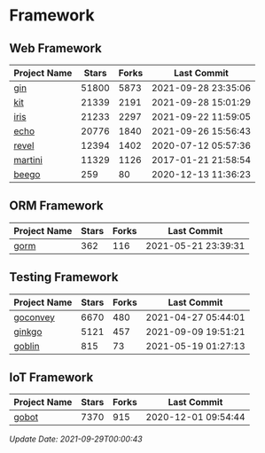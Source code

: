 # Framework

## Web Framework
| Project Name | Stars | Forks | Last Commit |
| ------------ | ----- | ----- | ----------- |
| [gin](https://github.com/gin-gonic/gin) | 51800 | 5873 | 2021-09-28 23:35:06 |
| [kit](https://github.com/go-kit/kit) | 21339 | 2191 | 2021-09-28 15:01:29 |
| [iris](https://github.com/kataras/iris) | 21233 | 2297 | 2021-09-22 11:59:05 |
| [echo](https://github.com/labstack/echo) | 20776 | 1840 | 2021-09-26 15:56:43 |
| [revel](https://github.com/revel/revel) | 12394 | 1402 | 2020-07-12 05:57:36 |
| [martini](https://github.com/go-martini/martini) | 11329 | 1126 | 2017-01-21 21:58:54 |
| [beego](https://github.com/astaxie/beego) | 259 | 80 | 2020-12-13 11:36:23 |

## ORM Framework
| Project Name | Stars | Forks | Last Commit |
| ------------ | ----- | ----- | ----------- |
| [gorm](https://github.com/jinzhu/gorm) | 362 | 116 | 2021-05-21 23:39:31 |

## Testing Framework
| Project Name | Stars | Forks | Last Commit |
| ------------ | ----- | ----- | ----------- |
| [goconvey](https://github.com/smartystreets/goconvey) | 6670 | 480 | 2021-04-27 05:44:01 |
| [ginkgo](https://github.com/onsi/ginkgo) | 5121 | 457 | 2021-09-09 19:51:21 |
| [goblin](https://github.com/franela/goblin) | 815 | 73 | 2021-05-19 01:27:13 |

## IoT Framework
| Project Name | Stars | Forks | Last Commit |
| ------------ | ----- | ----- | ----------- |
| [gobot](https://github.com/hybridgroup/gobot) | 7370 | 915 | 2020-12-01 09:54:44 |

*Update Date: 2021-09-29T00:00:43*